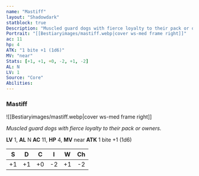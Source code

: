 ```yaml
---
name: "Mastiff"
layout: "Shadowdark"
statblock: true
Description: "Muscled guard dogs with fierce loyalty to their pack or owners."
Portrait: "[[Bestiaryimages/mastiff.webp|cover ws-med frame right]]"
ac: 11
hp: 4
ATK: "1 bite +1 (1d6)"
MV: "near"
Stats: [+1, +1, +0, -2, +1, -2]
AL: N
LV: 1
Source: "Core"
Abilities:
---
```


### Mastiff

![[Bestiaryimages/mastiff.webp|cover ws-med frame right]]

_Muscled guard dogs with fierce loyalty to their pack or owners._

**LV** 1, **AL** N
**AC** 11, **HP** 4, **MV** near
**ATK** 1 bite +1 (1d6)

|  S  |  D  |  C  |  I  |  W  |  Ch  |
|:---:|:---:|:---:|:---:|:---:|:----:|
| +1 | +1 | +0 | -2 | +1 | -2 |

